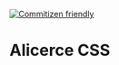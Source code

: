 [![Commitizen friendly](https://img.shields.io/badge/commitizen-friendly-brightgreen.svg)](http://commitizen.github.io/cz-cli/)

# Alicerce CSS

